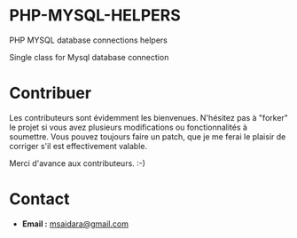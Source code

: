 # PHP-MYSQL-HELPERS
PHP MYSQL database connections helpers

Single class for Mysql database connection

Contribuer
==========

Les contributeurs sont évidemment les bienvenues. N'hésitez pas à "forker" le
projet si vous avez plusieurs modifications ou fonctionnalités à
soumettre. Vous pouvez toujours faire un patch, 
que je me ferai le plaisir de corriger s'il est effectivement valable.

Merci d'avance aux contributeurs. :-)


Contact
=======

*  **Email :**  msaidara@gmail.com
